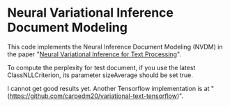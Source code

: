 # Neural Variational Inference Document Modeling #

This code implements the Neural Inference Document Modeling (NVDM) in the paper "[Neural Variational Inference for Text Processing](http://arxiv.org/pdf/1511.06038v3.pdf)".

To compute the perplexity for test document, if you use the latest ClassNLLCriterion, its parameter sizeAverage should be set true. 

I cannot get good results yet. Another Tensorflow implementation is at "(https://github.com/carpedm20/variational-text-tensorflow)".



